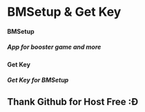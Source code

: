 # BMSetup & Get Key
#### BMSetup
##### App for booster game and more
#### Get Key
##### Get Key for BMSetup
## Thank Github for Host Free :Đ
